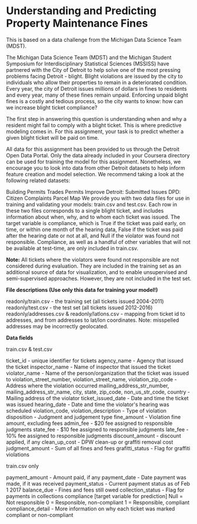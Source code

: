 # Understanding and Predicting Property Maintenance Fines

This is based on a data challenge from the Michigan Data Science Team (MDST).

The Michigan Data Science Team (MDST) and the Michigan Student Symposium for Interdisciplinary Statistical Sciences (MSSISS) have partnered with the City of Detroit to help solve one of the most pressing problems facing Detroit - blight. Blight violations are issued by the city to individuals who allow their properties to remain in a deteriorated condition. Every year, the city of Detroit issues millions of dollars in fines to residents and every year, many of these fines remain unpaid. Enforcing unpaid blight fines is a costly and tedious process, so the city wants to know: how can we increase blight ticket compliance?

The first step in answering this question is understanding when and why a resident might fail to comply with a blight ticket. This is where predictive modeling comes in. For this assignment, your task is to predict whether a given blight ticket will be paid on time.

All data for this assignment has been provided to us through the Detroit Open Data Portal. Only the data already included in your Coursera directory can be used for training the model for this assignment. Nonetheless, we encourage you to look into data from other Detroit datasets to help inform feature creation and model selection. We recommend taking a look at the following related datasets:

Building Permits
Trades Permits
Improve Detroit: Submitted Issues
DPD: Citizen Complaints
Parcel Map
We provide you with two data files for use in training and validating your models: train.csv and test.csv. Each row in these two files corresponds to a single blight ticket, and includes information about when, why, and to whom each ticket was issued. The target variable is compliance, which is True if the ticket was paid early, on time, or within one month of the hearing data, False if the ticket was paid after the hearing date or not at all, and Null if the violator was found not responsible. Compliance, as well as a handful of other variables that will not be available at test-time, are only included in train.csv.

**Note:** All tickets where the violators were found not responsible are not considered during evaluation. They are included in the training set as an additional source of data for visualization, and to enable unsupervised and semi-supervised approaches. However, they are not included in the test set.



**File descriptions (Use only this data for training your model!)**

readonly/train.csv - the training set (all tickets issued 2004-2011)
readonly/test.csv - the test set (all tickets issued 2012-2016)
readonly/addresses.csv & readonly/latlons.csv - mapping from ticket id to addresses, and from addresses to lat/lon coordinates. 
 Note: misspelled addresses may be incorrectly geolocated.

**Data fields**

train.csv & test.csv

  ticket_id - unique identifier for tickets
  agency_name - Agency that issued the ticket
  inspector_name - Name of inspector that issued the ticket
  violator_name - Name of the person/organization that the ticket was issued to
  violation_street_number, violation_street_name, violation_zip_code - Address where the violation occurred
  mailing_address_str_number, mailing_address_str_name, city, state, zip_code, non_us_str_code, country - Mailing address of the violator
  ticket_issued_date - Date and time the ticket was issued
  hearing_date - Date and time the violator's hearing was scheduled
  violation_code, violation_description - Type of violation
  disposition - Judgment and judgement type
  fine_amount - Violation fine amount, excluding fees
  admin_fee - $20 fee assigned to responsible judgments
  state_fee - $10 fee assigned to responsible judgments late_fee - 10% fee assigned to responsible judgments discount_amount - discount applied, if any clean_up_cost - DPW      clean-up or graffiti removal cost judgment_amount - Sum of all fines and fees grafitti_status - Flag for graffiti violations
  
train.csv only

  payment_amount - Amount paid, if any
  payment_date - Date payment was made, if it was received
  payment_status - Current payment status as of Feb 1 2017
  balance_due - Fines and fees still owed
  collection_status - Flag for payments in collections
  compliance [target variable for prediction] 
   Null = Not responsible
   0 = Responsible, non-compliant
   1 = Responsible, compliant
  compliance_detail - More information on why each ticket was marked compliant or non-compliant
